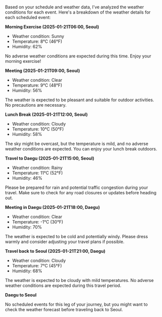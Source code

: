 Based on your schedule and weather data, I've analyzed the weather conditions for each event. Here's a breakdown of the weather details for each scheduled event:

**Morning Exercise (2025-01-21T06:00, Seoul)**

* Weather condition: Sunny
* Temperature: 8°C (46°F)
* Humidity: 62%

No adverse weather conditions are expected during this time. Enjoy your morning exercise!

**Meeting (2025-01-21T09:00, Seoul)**

* Weather condition: Clear
* Temperature: 9°C (48°F)
* Humidity: 56%

The weather is expected to be pleasant and suitable for outdoor activities. No precautions are necessary.

**Lunch Break (2025-01-21T12:00, Seoul)**

* Weather condition: Cloudy
* Temperature: 10°C (50°F)
* Humidity: 58%

The sky might be overcast, but the temperature is mild, and no adverse weather conditions are expected. You can enjoy your lunch break outdoors.

**Travel to Daegu (2025-01-21T15:00, Seoul)**

* Weather condition: Rainy
* Temperature: 11°C (52°F)
* Humidity: 46%

Please be prepared for rain and potential traffic congestion during your travel. Make sure to check for any road closures or updates before heading out.

**Meeting in Daegu (2025-01-21T18:00, Daegu)**

* Weather condition: Clear
* Temperature: -1°C (30°F)
* Humidity: 70%

The weather is expected to be cold and potentially windy. Please dress warmly and consider adjusting your travel plans if possible.

**Travel back to Seoul (2025-01-21T21:00, Daegu)**

* Weather condition: Cloudy
* Temperature: 7°C (45°F)
* Humidity: 68%

The weather is expected to be cloudy with mild temperatures. No adverse weather conditions are expected during this travel period.

**Daegu to Seoul**

No scheduled events for this leg of your journey, but you might want to check the weather forecast before traveling back to Seoul.